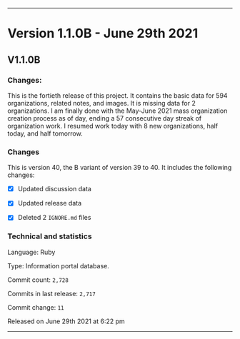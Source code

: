 ***

# Version 1.1.0B - June 29th 2021

## V1.1.0B

### Changes:

This is the fortieth release of this project. It contains the basic data for 594 organizations, <!-- (fork count minus 2) !--> related notes, and images. It is missing data for 2 organizations. I am finally done with the May-June 2021 mass organization creation process as of day, ending a 57 consecutive day streak of organization work. I resumed work today with 8 new organizations, half today, and half tomorrow.

### Changes

This is version 40, the B variant of version 39 to 40. It includes the following changes:

- [x] Updated discussion data

- [x] Updated release data

- [x] Deleted 2 `IGNORE.md` files

### Technical and statistics

Language: Ruby

Type: Information portal database.

Commit count: `2,728`

Commits in last release: `2,717`

Commit change: `11`

Released on June 29th 2021 at 6:22 pm

***
